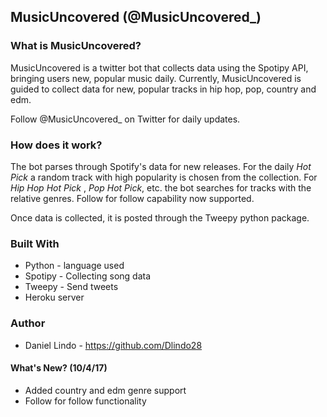 ## MusicUncovered (@MusicUncovered_)

### What is MusicUncovered?
MusicUncovered is a twitter bot that collects data using the Spotipy API, bringing users new, popular music daily.
Currently, MusicUncovered is guided to collect data for new, popular tracks in hip hop, pop, country and edm.

Follow @MusicUncovered_ on Twitter for daily updates.

### How does it work?
The bot parses through Spotify's data for new releases. For the daily _Hot Pick_ a random track with high popularity is chosen from the collection. For _Hip Hop Hot Pick_ , _Pop Hot Pick_, etc. the bot searches for tracks with the relative genres. Follow for follow capability now supported.

Once data is collected, it is posted through the Tweepy python package.

### Built With
* Python - language used
* Spotipy - Collecting song data
* Tweepy - Send tweets
* Heroku server

### Author
* Daniel Lindo - https://github.com/Dlindo28

#### What's New? (10/4/17)
* Added country and edm genre support
* Follow for follow functionality
